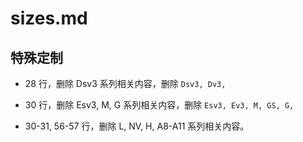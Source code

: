 # sizes.md

## 特殊定制

* 28 行，删除 Dsv3 系列相关内容，删除 `Dsv3, Dv3,`

* 30 行，删除 Esv3, M, G 系列相关内容，删除 `Esv3, Ev3, M, GS, G,`

* 30-31, 56-57 行，删除 L, NV, H, A8-A11 系列相关内容。